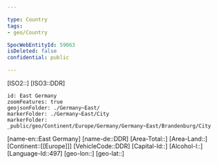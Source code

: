 ```yaml
---

type: Country
tags:
- geo/Country

SpocWebEntityId: 59063
isDeleted: false
confidential: public

---
```

[ISO2::]
[ISO3::DDR]
```leaflet
id: East Germany
zoomFeatures: true
geojsonFolder: ./Germany~East/
markerFolder: ./Germany~East/City
markerFolder: _public/geo/Continent/Europe/Germany/Germany~East/Brandenburg/City
```

[name-en::East Germany]
[name-de::DDR]
[Area-Total::]
[Area-Land::]
[Continent::[[Europe]]]
[VehicleCode::DDR]
[Capital-Id::]
[Alcohol-l::]
[Language-Id::497]
[geo-lon::]
[geo-lat::]

